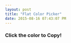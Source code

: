 ```yaml
---
layout: post
title: "Flat Color Picker"
date: 2015-08-16 07:43:07 PM
---
```


<script 
    src="//cdnjs.cloudflare.com/ajax/libs/zeroclipboard/2.2.0/ZeroClipboard.min.js"
></script>

<style>
    .wrapper .row div[class^="col-sm-"]{
        min-height: 128px;
        color: #ecf0f1;
    }
    .wrapper .row div[class^="col-sm-"] table{
        width: 100%;
        position: relative;
        min-height: 128px;
    }
    .wrapper .row div[class^="col-sm-"] td{
        vertical-align: middle;
        text-align: center;
    }
</style>

<div class="wrapper">
    <h3 class="text-center">
        Click the color to Copy!
    </h3>
    <div class="row" id="colors-wrapper">
    </div>
</div>

<script>
    var colors = [
        {name: "Turquoise", value: "#1abc9c"},
        {name: "Emerald", value: "#2ecc71"},
        {name: "Peter River", value: "#3498db"},
        {name: "Amethyst", value: "#9b59b6"},
        {name: "Wet Asphalt", value: "#34495e"},

        {name: "Sun Flower", value: "#f1c40f"},
        {name: "Carrot", value: "#e67e22"},
        {name: "Alizarin", value: "#e74c3c"},
        {name: "Clouds", value: "#ecf0f1", color: "#bdc3c7"},
        {name: "Concrete", value: "#95a5a6"},

        {name: "Green Sea", value: "#16a085"},
        {name: "Nephritis", value: "#27ae60"},
        {name: "Belize Hole", value: "#2980b9"},
        {name: "Wisteria", value: "#8e44ad"},
        {name: "Midnight Blue", value: "#2c3e50"},

        {name: "Orange", value: "#f39c12"},
        {name: "Pumpkin", value: "#d35400"},
        {name: "Pomegranate", value: "#c0392b"},
        {name: "Silver", value: "#bdc3c7"},
        {name: "Asbestos", value: "#7f8c8d"},
    ];

    for(var i = 0;i < colors.length;i++){
        $("#colors-wrapper").append(new ColorView(colors[i]));
    }

    function ColorView(color){
        var el = $("<div "+
            "class='col-sm-3'"+
            "data-clipboard-text='"+color.value+
            "'><table><tr><td>"
        );
        var target = el.find("td");
        target.html("<b>"+color.name+"</b>");
        if(color.color != null){
            target.find("b").css("color", color.color);
        }
        el.css('background-color', color.value);
        toCopy(el[0]);
        return el;
    }

    function toCopy(el){
        var client = new ZeroClipboard(el);
        client.on("ready", function(readyEvent){
            client.on("aftercopy", function(event){
                var value = $(event.target).find("b").html();
                $(event.target).find("b").text("Copied!");
                setTimeout(function(){
                    $(event.target).find("b").html(value);
                }, 1000);
            });
        });
    }
</script>